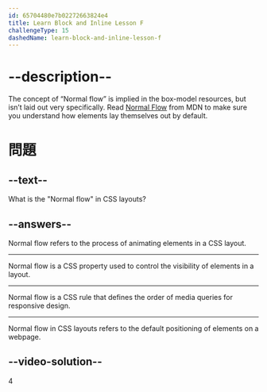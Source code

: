 ```yaml
---
id: 65704480e7b02272663824e4
title: Learn Block and Inline Lesson F
challengeType: 15
dashedName: learn-block-and-inline-lesson-f
---
```


# --description--

The concept of “Normal flow” is implied in the box-model resources, but isn’t laid out very specifically. Read <a href="https://developer.mozilla.org/en-US/docs/Learn/CSS/CSS_layout/Normal_Flow" target="_blank">Normal Flow</a> from MDN to make sure you understand how elements lay themselves out by default.

# 問題

## --text--

What is the "Normal flow" in CSS layouts?

## --answers--

Normal flow refers to the process of animating elements in a CSS layout.

---

Normal flow is a CSS property used to control the visibility of elements in a layout.

---

Normal flow is a CSS rule that defines the order of media queries for responsive design.

---

Normal flow in CSS layouts refers to the default positioning of elements on a webpage.

## --video-solution--

4
